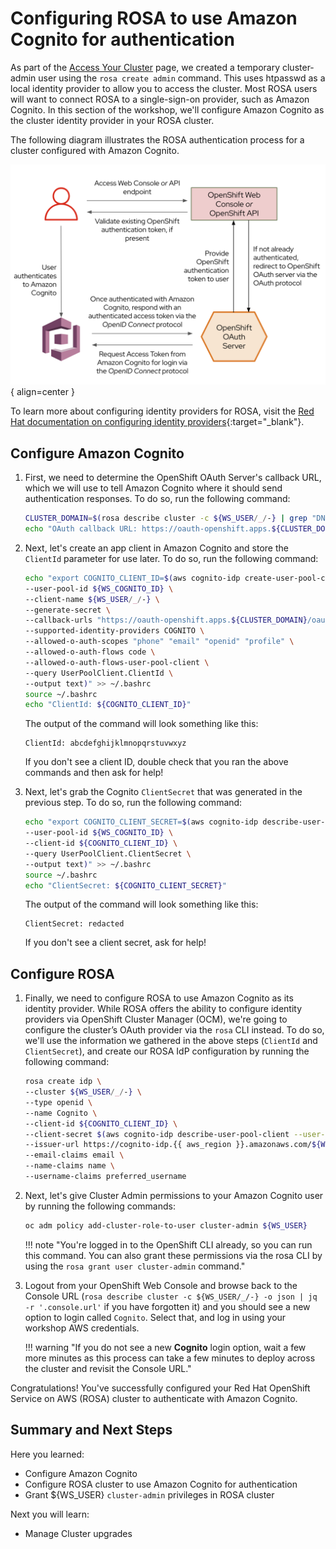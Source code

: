 # Configuring ROSA to use Amazon Cognito for authentication

As part of the [Access Your Cluster](../../100-setup/3-access-cluster/) page, we created a temporary cluster-admin user using the `rosa create admin` command. This uses htpasswd as a local identity provider to allow you to access the cluster. Most ROSA users will want to connect ROSA to a single-sign-on provider, such as Amazon Cognito. In this section of the workshop, we'll configure Amazon Cognito as the cluster identity provider in your ROSA cluster.

The following diagram illustrates the ROSA authentication process for a cluster configured with Amazon Cognito. 

![Flow chart illustrating the ROSA authentication process for a cluster configured with Amazon Cognito](../assets/images/rosa_idp_cognito.png){ align=center }

To learn more about configuring identity providers for ROSA, visit the [Red Hat documentation on configuring identity providers](https://docs.openshift.com/rosa/rosa_install_access_delete_clusters/rosa-sts-config-identity-providers.html){:target="_blank"}.

## Configure Amazon Cognito

1. First, we need to determine the OpenShift OAuth Server's callback URL, which we will use to tell Amazon Cognito where it should send authentication responses. To do so, run the following command:

    ```bash
    CLUSTER_DOMAIN=$(rosa describe cluster -c ${WS_USER/_/-} | grep "DNS" | grep -oE '\S+.openshiftapps.com')
    echo "OAuth callback URL: https://oauth-openshift.apps.${CLUSTER_DOMAIN}/oauth2callback/Cognito"
    ```

1. Next, let's create an app client in Amazon Cognito and store the `ClientId` parameter for use later. To do so, run the following command:

    ```bash
    echo "export COGNITO_CLIENT_ID=$(aws cognito-idp create-user-pool-client \
    --user-pool-id ${WS_COGNITO_ID} \
    --client-name ${WS_USER/_/-} \
    --generate-secret \
    --callback-urls "https://oauth-openshift.apps.${CLUSTER_DOMAIN}/oauth2callback/Cognito" \
    --supported-identity-providers COGNITO \
    --allowed-o-auth-scopes "phone" "email" "openid" "profile" \
    --allowed-o-auth-flows code \
    --allowed-o-auth-flows-user-pool-client \
    --query UserPoolClient.ClientId \
    --output text)" >> ~/.bashrc
    source ~/.bashrc
    echo "ClientId: ${COGNITO_CLIENT_ID}"
    ```

    The output of the command will look something like this:

    ```{.text, .no-copy}
    ClientId: abcdefghijklmnopqrstuvwxyz
    ```

    If you don't see a client ID, double check that you ran the above commands and then ask for help!

1. Next, let's grab the Cognito `ClientSecret` that was generated in the previous step. To do so, run the following command:

    ```bash
    echo "export COGNITO_CLIENT_SECRET=$(aws cognito-idp describe-user-pool-client \
    --user-pool-id ${WS_COGNITO_ID} \
    --client-id ${COGNITO_CLIENT_ID} \
    --query UserPoolClient.ClientSecret \
    --output text)" >> ~/.bashrc
    source ~/.bashrc
    echo "ClientSecret: ${COGNITO_CLIENT_SECRET}"
    ```

    The output of the command will look something like this:

    ```{.text, .no-copy}
    ClientSecret: redacted
    ```

    If you don't see a client secret, ask for help!

## Configure ROSA

1. Finally, we need to configure ROSA to use Amazon Cognito as its identity provider. While ROSA offers the ability to configure identity providers via OpenShift Cluster Manager (OCM), we're going to configure the cluster’s OAuth provider via the `rosa` CLI instead. To do so, we'll use the information we gathered in the above steps (`ClientId` and `ClientSecret`), and create our ROSA IdP configuration by running the following command: 

    ```bash
    rosa create idp \
    --cluster ${WS_USER/_/-} \
    --type openid \
    --name Cognito \
    --client-id ${COGNITO_CLIENT_ID} \
    --client-secret $(aws cognito-idp describe-user-pool-client --user-pool-id ${WS_COGNITO_ID} --client-id ${COGNITO_CLIENT_ID} --query UserPoolClient.ClientSecret --output text) \
    --issuer-url https://cognito-idp.{{ aws_region }}.amazonaws.com/${WS_COGNITO_ID} \
    --email-claims email \
    --name-claims name \
    --username-claims preferred_username
    ```

1. Next, let's give Cluster Admin permissions to your Amazon Cognito user by running the following commands:

    ```bash
    oc adm policy add-cluster-role-to-user cluster-admin ${WS_USER}
    ```

    !!! note "You're logged in to the OpenShift CLI already, so you can run this command. You can also grant these permissions via the rosa CLI by using the `rosa grant user cluster-admin` command."

1. Logout from your OpenShift Web Console and browse back to the Console URL (`rosa describe cluster -c ${WS_USER/_/-} -o json | jq -r '.console.url'` if you have forgotten it) and you should see a new option to login called `Cognito`. Select that, and log in using your workshop AWS credentials.

    !!! warning "If you do not see a new **Cognito** login option, wait a few more minutes as this process can take a few minutes to deploy across the cluster and revisit the Console URL."

Congratulations! You've successfully configured your Red Hat OpenShift Service on AWS (ROSA) cluster to authenticate with Amazon Cognito.

## Summary and Next Steps

Here you learned:

* Configure Amazon Cognito 
* Configure ROSA cluster to use Amazon Cognito for authentication
* Grant ${WS_USER} `cluster-admin` privileges in ROSA cluster

Next you will learn:

* Manage Cluster upgrades

